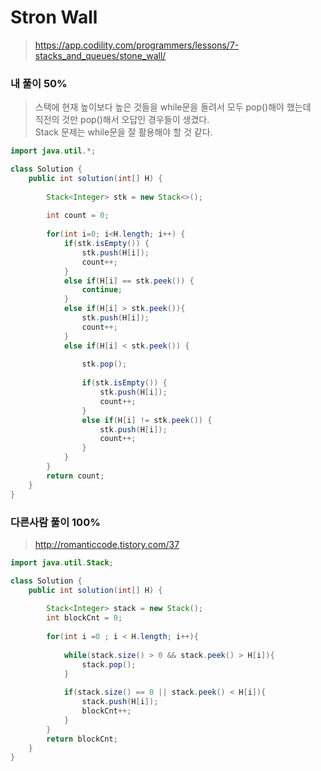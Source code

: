 # Stron Wall
>https://app.codility.com/programmers/lessons/7-stacks_and_queues/stone_wall/

### 내 풀이 50%
>스택에 현재 높이보다 높은 것들을 while문을 돌려서 모두 pop()해야 했는데  
>직전의 것만 pop()해서 오답인 경우들이 생겼다.  
>Stack 문제는 while문을 잘 활용해야 할 것 같다.

~~~java
import java.util.*;

class Solution {
    public int solution(int[] H) {
    
        Stack<Integer> stk = new Stack<>();
        
        int count = 0;
        
        for(int i=0; i<H.length; i++) {
            if(stk.isEmpty()) {
                stk.push(H[i]);
                count++;
            }
            else if(H[i] == stk.peek()) {
                continue;
            }
            else if(H[i] > stk.peek()){
                stk.push(H[i]);
                count++;
            }
            else if(H[i] < stk.peek()) {
                
                stk.pop();
                
                if(stk.isEmpty()) {
                    stk.push(H[i]);
                    count++;
                }
                else if(H[i] != stk.peek()) {
                    stk.push(H[i]);
                    count++;
                }
            }
        }
        return count;        
    }
} 
~~~   

### 다른사람 풀이 100%
>http://romanticcode.tistory.com/37

~~~java
import java.util.Stack;

class Solution {
    public int solution(int[] H) {
        
        Stack<Integer> stack = new Stack();
        int blockCnt = 0;
        
        for(int i =0 ; i < H.length; i++){
           
            while(stack.size() > 0 && stack.peek() > H[i]){
                stack.pop();
            }
            
            if(stack.size() == 0 || stack.peek() < H[i]){
                stack.push(H[i]);
                blockCnt++;
            }
        }
        return blockCnt;
    }
}
~~~
